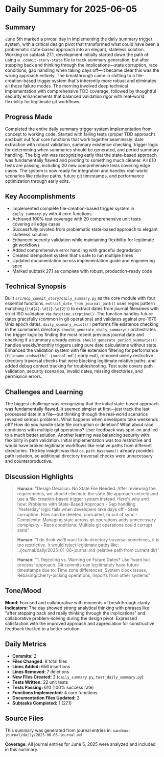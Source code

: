 # Daily Summary for 2025-06-05

## Summary

June 5th marked a pivotal day in implementing the daily summary trigger system, with a critical design pivot that transformed what could have been a problematic state-based approach into an elegant, stateless solution. Working on subtask 27.1, development initially started down the path of using a `.commit-story-state` file to track summary generation, but after stepping back and thinking through the implications—state corruption, race conditions, gap handling when taking days off—it became clear this was the wrong approach entirely. The breakthrough came in shifting to a file-creation-based trigger system that's inherently more robust and eliminates all those failure modes. The morning involved deep technical implementation with comprehensive TDD coverage, followed by thoughtful security enhancements that balanced validation rigor with real-world flexibility for legitimate git workflows.

## Progress Made

Completed the entire daily summary trigger system implementation from concept to working code. Started with failing tests (proper TDD approach) and built out four core functions that work together seamlessly: date extraction with robust validation, summary existence checking, trigger logic for determining when summaries should be generated, and period summary handling. The big win was recognizing early that the state-based approach was fundamentally flawed and pivoting to something much cleaner. All 610 tests are passing, including 20 new comprehensive tests covering edge cases. The system is now ready for integration and handles real-world scenarios like relative paths, future git timestamps, and performance optimization through early exits.

## Key Accomplishments

- Implemented complete file-creation-based trigger system in `daily_summary.py` with 4 core functions
- Achieved 100% test coverage with 20 comprehensive unit tests covering all edge cases
- Successfully pivoted from problematic state-based approach to elegant stateless solution
- Enhanced security validation while maintaining flexibility for legitimate git workflows
- Added comprehensive error handling with graceful degradation
- Created idempotent system that's safe to run multiple times
- Updated documentation across implementation guide and engineering spec
- Marked subtask 27.1 as complete with robust, production-ready code

## Technical Synopsis

Built `src/mcp_commit_story/daily_summary.py` as the core module with four essential functions. `extract_date_from_journal_path()` uses regex pattern matching (`(\d{4}-\d{2}-\d{2})`) to extract dates from journal filenames with strict ISO validation via `datetime.strptime()`. The function handles future dates gracefully (common in git operations) and validates against pre-1970 Unix epoch dates. `daily_summary_exists()` performs file existence checking in the summaries directory. `should_generate_daily_summary()` orchestrates the trigger logic by finding the most recent previous journal date and checking if a summary already exists. `should_generate_period_summaries()` handles weekly/monthly triggers using pure date calculations without state. Enhanced the validation system with file extension filtering for performance (`filename.endswith('-journal.md')` early exit), removed overly restrictive directory traversal checks that were blocking legitimate relative paths, and added debug context tracking for troubleshooting. Test suite covers path validation, security scenarios, invalid dates, missing directories, and permission errors.

## Challenges and Learning

The biggest challenge was recognizing that the initial state-based approach was fundamentally flawed. It seemed simpler at first—just track the last processed date in a file—but thinking through the real-world scenarios revealed serious problems. What happens when developers take weekends off? How do you handle state file corruption or deletion? What about race conditions with multiple git operations? User feedback was spot-on and led to a much better solution. Another learning was balancing security with flexibility in path validation. Initial implementation was too restrictive and would have broken legitimate workflows like relative paths from different directories. The key insight was that `os.path.basename()` already provides path isolation, so additional directory traversal checks were unnecessary and counterproductive.

## Discussion Highlights

> **Human:** "Design Decision: No State File Needed. After reviewing the requirements, we should eliminate the state file approach entirely and use a file-creation-based trigger system instead. Here's why and how: Problems with State-Based Approach - Gap handling: 'Yesterday' logic fails when developers take days off - State corruption: Files can be deleted, corrupted, or out of sync - Complexity: Managing state across git operations adds unnecessary complexity - Race conditions: Multiple git operations could corrupt state"

> **Human:** "I do think we'll want to do directory traversal sometimes, it is too restrictive. It would reject legitimate paths like: ../journal/daily/2025-01-06-journal.md (relative path from current dir)"

> **Human:** "1. Rejecting vs. Warning on Future Dates? Use 'warn but process' approach. Git commits can legitimately have future timestamps due to: Time zone differences, System clock issues, Rebasing/cherry-picking operations, Imports from other systems"

## Tone/Mood

**Mood:** Focused and collaborative with moments of breakthrough clarity  
**Indicators:** The day showed strong analytical thinking with phrases like "after stepping back and really thinking through the implications" and collaborative problem-solving during the design pivot. Expressed satisfaction with the improved approach and appreciation for constructive feedback that led to a better solution.

## Daily Metrics

- **Commits:** 2
- **Files Changed:** 8 total files
- **Lines Added:** 656 insertions
- **Lines Removed:** 7 deletions  
- **New Files Created:** 2 (`daily_summary.py`, `test_daily_summary.py`)
- **Tests Written:** 22 unit tests
- **Tests Passing:** 610 (100% success rate)
- **Functions Implemented:** 4 core functions
- **Documentation Files Updated:** 2
- **Subtasks Completed:** 1 (27.1)

## Source Files

This summary was generated from journal entries in: `sandbox-journal/daily/2025-06-05-journal.md`

**Coverage:** All journal entries for June 5, 2025 were analyzed and included in this summary. 
